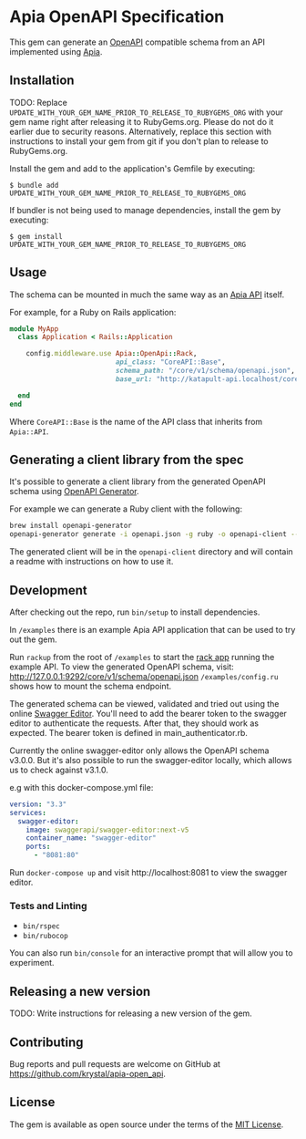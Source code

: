 # Apia OpenAPI Specification

This gem can generate an [OpenAPI](https://www.openapis.org/) compatible schema from an API implemented using [Apia](https://github.com/krystal/apia).

## Installation

TODO: Replace `UPDATE_WITH_YOUR_GEM_NAME_PRIOR_TO_RELEASE_TO_RUBYGEMS_ORG` with your gem name right after releasing it to RubyGems.org. Please do not do it earlier due to security reasons. Alternatively, replace this section with instructions to install your gem from git if you don't plan to release to RubyGems.org.

Install the gem and add to the application's Gemfile by executing:

    $ bundle add UPDATE_WITH_YOUR_GEM_NAME_PRIOR_TO_RELEASE_TO_RUBYGEMS_ORG

If bundler is not being used to manage dependencies, install the gem by executing:

    $ gem install UPDATE_WITH_YOUR_GEM_NAME_PRIOR_TO_RELEASE_TO_RUBYGEMS_ORG

## Usage

The schema can be mounted in much the same way as an [Apia API](https://github.com/krystal/apia) itself.

For example, for a Ruby on Rails application:

```ruby
module MyApp
  class Application < Rails::Application

    config.middleware.use Apia::OpenApi::Rack,
                          api_class: "CoreAPI::Base",
                          schema_path: "/core/v1/schema/openapi.json",
                          base_url: "http://katapult-api.localhost/core/v1"

  end
end
```

Where `CoreAPI::Base` is the name of the API class that inherits from `Apia::API`.

## Generating a client library from the spec

It's possible to generate a client library from the generated OpenAPI schema using [OpenAPI Generator](https://openapi-generator.tech/).

For example we can generate a Ruby client with the following:

```bash
brew install openapi-generator
openapi-generator generate -i openapi.json -g ruby -o openapi-client --additional-properties=gemName=myapp-openapi-client,moduleName=MyAppOpenAPIClient
```

The generated client will be in the `openapi-client` directory and will contain a readme with instructions on how to use it.

## Development

After checking out the repo, run `bin/setup` to install dependencies.

In `/examples` there is an example Apia API application that can be used to try out the gem.

Run `rackup` from the root of `/examples` to start the [rack app](https://github.com/rack/rack) running the example API.
To view the generated OpenAPI schema, visit: http://127.0.0.1:9292/core/v1/schema/openapi.json
`/examples/config.ru` shows how to mount the schema endpoint.

The generated schema can be viewed, validated and tried out using the online [Swagger Editor](https://editor.swagger.io/). You'll need to add the bearer token to the swagger editor to authenticate the requests. After that, they should work as expected. The bearer token is defined in main_authenticator.rb.

Currently the online swagger-editor only allows the OpenAPI schema v3.0.0. But it's also possible to run the swagger-editor locally, which allows us to check against v3.1.0.

e.g with this docker-compose.yml file:

```yml
version: "3.3"
services:
  swagger-editor:
    image: swaggerapi/swagger-editor:next-v5
    container_name: "swagger-editor"
    ports:
      - "8081:80"
```

Run `docker-compose up` and visit http://localhost:8081 to view the swagger editor.

### Tests and Linting

- `bin/rspec`
- `bin/rubocop`

You can also run `bin/console` for an interactive prompt that will allow you to experiment.

## Releasing a new version

TODO: Write instructions for releasing a new version of the gem.

## Contributing

Bug reports and pull requests are welcome on GitHub at https://github.com/krystal/apia-open_api.

## License

The gem is available as open source under the terms of the [MIT License](https://opensource.org/licenses/MIT).
